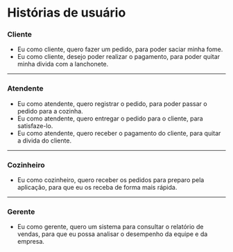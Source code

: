 # Histórias de usuário

### Cliente
<ul>
  <li>Eu como cliente, quero fazer um pedido, para poder saciar minha fome.</li>
  <li>Eu como cliente, desejo poder realizar o pagamento, para poder quitar minha divida com a lanchonete.</li>
</ul>

---

### Atendente
<ul>
  <li>Eu como atendente, quero registrar o pedido, para poder passar o pedido para a cozinha.</li>
  <li>Eu como atendente, quero entregar o pedido para o cliente, para satisfaze-lo.</li>
  <li>Eu como atendente, quero receber o pagamento do cliente, para quitar a divida do cliente.</li>
</ul>

---

### Cozinheiro
<ul>
  <li>Eu como cozinheiro, quero receber os pedidos para preparo pela aplicação, para que eu os receba de forma mais rápida.</li>
</ul>

---

### Gerente
<ul>
  <li>Eu como gerente, quero um sistema para consultar o relatório de vendas, para que eu possa analisar o desempenho da equipe e da empresa.</li>
</ul>
